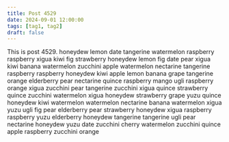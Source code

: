```yaml
---
title: Post 4529
date: 2024-09-01 12:00:00
tags: [tag1, tag2]
draft: false
---
```

This is post 4529.
honeydew
lemon
date
tangerine
watermelon
raspberry
raspberry
xigua
kiwi
fig
strawberry
honeydew
lemon
fig
date
pear
xigua
kiwi
banana
watermelon
zucchini
apple
watermelon
nectarine
tangerine
raspberry
raspberry
honeydew
kiwi
apple
lemon
banana
grape
tangerine
orange
elderberry
pear
nectarine
quince
raspberry
mango
ugli
raspberry
orange
xigua
zucchini
pear
tangerine
zucchini
xigua
quince
strawberry
quince
zucchini
watermelon
xigua
honeydew
strawberry
grape
yuzu
quince
honeydew
kiwi
watermelon
watermelon
nectarine
banana
watermelon
xigua
yuzu
ugli
fig
pear
elderberry
pear
strawberry
honeydew
xigua
raspberry
raspberry
yuzu
elderberry
honeydew
tangerine
tangerine
ugli
pear
nectarine
honeydew
yuzu
date
zucchini
cherry
watermelon
zucchini
quince
apple
raspberry
zucchini
orange
